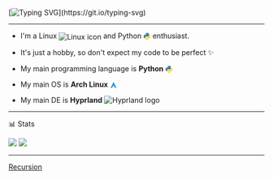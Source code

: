 [![Typing SVG](https://readme-typing-svg.demolab.com?font=Fira+Code&duration=4000&pause=10&color=96F7A3&width=435&lines=Hi!;I'm+Andreamp0!)](https://git.io/typing-svg)

---

- I'm a Linux <img src="https://raw.githubusercontent.com/devicons/devicon/refs/tags/v2.17.0/icons/linux/linux-original.svg" alt="Linux icon" style="height: 1em; vertical-align: middle;"> and Python <img src="pyt.png" alt="icon" style="height: 1em; vertical-align: middle;"> enthusiast.

- It's just a hobby, so don't expect my code to be perfect ✨

- My main programming language is **Python** <img src="pyt.png" alt="icon" style="height: 1em; vertical-align: middle;">

- My main OS is **Arch Linux** <img src="https://raw.githubusercontent.com/devicons/devicon/54cfe13ac10eaa1ef817a343ab0a9437eb3c2e08/icons/archlinux/archlinux-original.svg" alt="Arch linux icon" style="height: 1em; vertical-align: middle;">

- My main DE is **Hyprland** <img src="https://code.hyprland.org/assets/img/logo.svg" alt="Hyprland logo" style="height: 1em;"/> 

 ---

📊 Stats

![](http://github-profile-summary-cards.vercel.app/api/cards/profile-details?username=andreamp0&theme=material_palenight)
![](http://github-profile-summary-cards.vercel.app/api/cards/stats?username=andreamp0&theme=material_palenight)

---

[Recursion](https://github.com/Andreamp0/)

<!--
**Andreamp0/Andreamp0** is a ✨ _special_ ✨ repository because its `README.md` (this file) appears on your GitHub profile.

Here are some ideas to get you started:

- 🔭 I’m currently working on ...
- 🌱 I’m currently learning ...
- 👯 I’m looking to collaborate on ...
- 🤔 I’m looking for help with ...
- 💬 Ask me about ...
- 📫 How to reach me: ...
- 😄 Pronouns: ...
- ⚡ Fun fact: ...
-->
